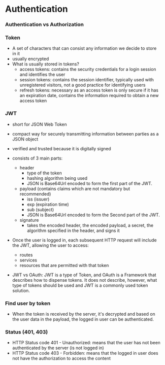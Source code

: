 # Authentication

### Authentication vs Authorization


### Token

- A set of characters that can consist any information we decide to store in it
- usually encrypted
- What is usually stored in tokens?
	- access tokens: contains the security credentials for a login session and identifies the user
	- session tokens: contains the session identifier, typically used with unregistered visitors, not a good practice for identifying users
	- refresh tokens: necessary as an access token is only secure if it has an expiration date, contains the information required to obtain a new access token

### JWT
- short for JSON Web Token
- compact way for securely transmitting information between parties as a JSON object
- verified and trusted because it is digitally signed
- consists of 3 main parts:
	- header
		- type of the token
		- hashing algorithm being used
		- JSON is Base64Url encoded to form the first part of the JWT.
	- payload (contains claims which are not mandatory but recommended)
		- iss (issuer)
		- exp (expiration time)
		- sub (subject)
		- JSON is Base64Url encoded to form the Second part of the JWT.
	- signature
		- takes the encoded header, the encoded payload, a secret, the algorithm specified in the header, and signs it

- Once the user is logged in, each subsequent HTTP request will include the JWT, allowing the user to access:
	-  routes 
	-  services
	-  resources that are permitted with that token
- JWT vs OAuth: JWT is a type of Token, and OAuth is a Framework that describes how to dispense tokens. It does not describe, however, what type of tokens should be used and JWT is a commonly used token solution.

### Find user by token

- When the token is received by the server, it's decrypted and based on the user data in the payload, the logged in user can be authenticated.

### Status (401, 403)

- HTTP Status code 401 - Unauthorized: means that the user has not been authenticated by the server (is not logged in)
- HTTP Status code 403 - Forbidden: means that the logged in user does not have the authorization to access the content